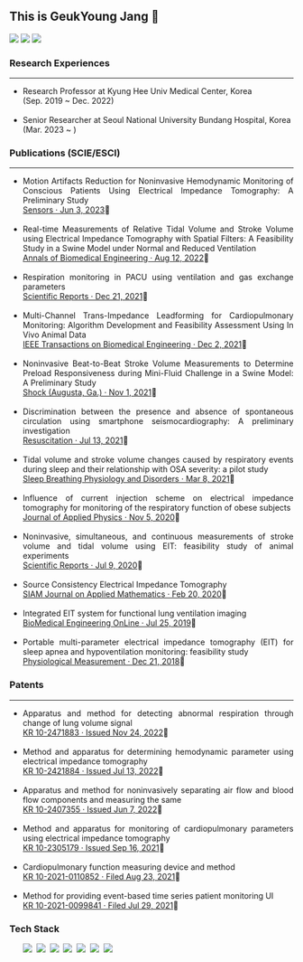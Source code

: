 <!DOCTYPE html>
<html>
  <head>
    <h2>This is GeukYoung Jang 👋</h2>
    <a href="mailto:rmrdud@gmail.com"><img src="https://img.shields.io/badge/Gmail-d14836?style=flat-square&logo=Gmail&logoColor=white&link=rmrdud@gmail.com"/></a>
    <a href="https://www.linkedin.com/in/rmrdud/"><img src="https://img.shields.io/badge/LinkedIn-0a66c2?style=flat-square&logo=LinkedIn&logoColor=white&link=https://www.linkedin.com/in/rmrdud/"/></a>
    <a href="http://qr.kakao.com/talk/jMb7t.niBYKuho9Wto_55XTpbB0-"><img src="https://img.shields.io/badge/KakaoTalk-333333?style=flat-square&logo=KakaoTalk&logoColor=ffcd00&link=http://qr.kakao.com/talk/jMb7t.niBYKuho9Wto_55XTpbB0-"/></a>
  </head>
  <body>
    <h3>Research Experiences</h3><hr>
    <ul>
      <li>
        Research Professor at Kyung Hee Univ Medical Center, Korea 
        </br>(Sep. 2019 ~ Dec. 2022)
      </li>
      </br>
      <li>
        Senior Researcher at Seoul National University Bundang Hospital, Korea
        </br>(Mar. 2023 ~ )
      </li>
    </ul>
    <h3>Publications (SCIE/ESCI)</h3><hr>
    <div align="justify">
      <ul>
        <li>
          Motion Artifacts Reduction for Noninvasive Hemodynamic Monitoring of
          Conscious Patients Using Electrical Impedance Tomography: A
          Preliminary Study
          <div>
              <a href="https://www.mdpi.com/1424-8220/23/11/5308" target="_blank">Sensors · Jun 3, 2023</a>🔗
          </div>
        </li>
        </br>
        <li>
          Real-time Measurements of Relative Tidal Volume and Stroke Volume
          using Electrical Impedance Tomography with Spatial Filters: A
          Feasibility Study in a Swine Model under Normal and Reduced
          Ventilation
          <div>
              <a href="https://link.springer.com/article/10.1007/s10439-022-03040-w" target="_blank">Annals of Biomedical Engineering · Aug 12, 2022</a>🔗
          </div>
        </li>
        </br>
        <li>
          Respiration monitoring in PACU using ventilation and gas exchange
          parameters
          <div>
              <a href="https://www.nature.com/articles/s41598-021-03639-4" target="_blank">Scientific Reports · Dec 21, 2021</a>🔗
          </div>
        </li>
        </br>
        <li>
          Multi-Channel Trans-Impedance Leadforming for Cardiopulmonary
          Monitoring: Algorithm Development and Feasibility Assessment Using In
          Vivo Animal Data
          <div>
              <a href="https://ieeexplore.ieee.org/document/9633172?source=authoralert" target="_blank">IEEE Transactions on Biomedical Engineering · Dec 2, 2021</a>🔗
          </div>
        </li>
        </br>
        <li>
          Noninvasive Beat-to-Beat Stroke Volume Measurements to Determine
          Preload Responsiveness during Mini-Fluid Challenge in a Swine Model: A
          Preliminary Study
          <div>
              <a href="https://journals.lww.com/shockjournal/fulltext/2021/11000/noninvasive_beat_to_beat_stroke_volume.24.aspx" target="_blank">Shock (Augusta, Ga.) · Nov 1, 2021</a>🔗
          </div>
        </li>
        </br>
        <li>
          Discrimination between the presence and absence of spontaneous
          circulation using smartphone seismocardiography: A preliminary
          investigation
          <div>
              <a href="https://www.resuscitationjournal.com/article/S0300-9572(21)00259-8/fulltext" target="_blank">Resuscitation · Jul 13, 2021</a>🔗
          </div>
        </li>
        </br>
        <li>
          Tidal volume and stroke volume changes caused by respiratory events
          during sleep and their relationship with OSA severity: a pilot study
          <div>
              <a href="https://link.springer.com/article/10.1007/s11325-021-02334-y" target="_blank">Sleep Breathing Physiology and Disorders · Mar 8, 2021</a>🔗
          </div>
        </li>
        </br>
        <li>
          Influence of current injection scheme on electrical impedance
          tomography for monitoring of the respiratory function of obese
          subjects
          <div>
              <a href="https://pubs.aip.org/aip/jap/article-abstract/128/17/174902/1063045/Influence-of-current-injection-scheme-on?redirectedFrom=fulltext" target="_blank">Journal of Applied Physics · Nov 5, 2020</a>🔗
          </div>
        </li>
        </br>
        <li>
          Noninvasive, simultaneous, and continuous measurements of stroke
          volume and tidal volume using EIT: feasibility study of animal
          experiments
          <div>
              <a href="https://www.nature.com/articles/s41598-020-68139-3" target="_blank">Scientific Reports · Jul 9, 2020</a>🔗
          </div>
        </li>
        </br>
        <li>
          Source Consistency Electrical Impedance Tomography
          <div>
              <a href="https://epubs.siam.org/doi/abs/10.1137/18M1225264?journalCode=smjmap" target="_blank">SIAM Journal on Applied Mathematics · Feb 20, 2020</a>🔗
          </div>
        </li>
        </br>
        <li>
          Integrated EIT system for functional lung ventilation imaging
          <div>
              <a href="https://biomedical-engineering-online.biomedcentral.com/articles/10.1186/s12938-019-0701-y" target="_blank">BioMedical Engineering OnLine · Jul 25, 2019</a>🔗
          </div>
        </li>
        </br>
        <li>
          Portable multi-parameter electrical impedance tomography (EIT) for
          sleep apnea and hypoventilation monitoring: feasibility study
          <div>
              <a href="https://iopscience.iop.org/article/10.1088/1361-6579/aaf271" target="_blank">Physiological Measurement · Dec 21, 2018</a>🔗
          </div>
        </li>
      </ul>
    </div>
    <h3>Patents</h3><hr>
    <div align="justify">
      <ul>
        <li>
          Apparatus and method for detecting abnormal respiration through change
          of lung volume signal
          <div>
            <a href="https://doi.org/10.8080/1020200179548" target="_blank">KR 10-2471883 · Issued Nov 24, 2022</a>🔗
          </div>
        </li>
        </br>
        <li>
          Method and apparatus for determining hemodynamic parameter using
          electrical impedance tomography
          <div>
            <a href="https://doi.org/10.8080/1020200077738" target="_blank">KR 10-2421884 · Issued Jul 13, 2022</a>🔗
          </div>
        </li>
        </br>
        <li>
          Apparatus and method for noninvasively separating air flow and blood
          flow components and measuring the same
          <div>
            <a href="https://doi.org/10.8080/1020210016253" target="_blank">KR 10-2407355 · Issued Jun 7, 2022</a>🔗
          </div>
        </li>
        </br>
        <li>
          Method and apparatus for monitoring of cardiopulmonary parameters
          using electrical impedance tomography
          <div>
            <a href="https://doi.org/10.8080/1020190128583" target="_blank">KR 10-2305179 · Issued Sep 16, 2021</a>🔗
          </div>
        </li>
        </br>
        <li>
          Cardiopulmonary function measuring device and method
          <div>
            <a href="https://doi.org/10.8080/1020210110852" target="_blank">KR 10-2021-0110852 · Filed Aug 23, 2021</a>🔗
          </div>
        </li>
        </br>
        <li>
          Method for providing event-based time series patient monitoring UI
          <div>
            <a href="https://doi.org/10.8080/1020210099841" target="_blank">KR 10-2021-0099841 · Filed Jul 29, 2021</a>🔗
          </div>
        </li>
      </ul>
    </div>
    <h3>Tech Stack</h3>
    <div>
      <ul>
        <img src="https://img.shields.io/badge/C-A8B9CC?style=flat-square&logo=C&logoColor=white"/></a>&nbsp
        <img src="https://img.shields.io/badge/MATLAB-E34F26?style=flat-square&logo=Prisma&logoColor=white"/></a>&nbsp
        <img src="https://img.shields.io/badge/Python-3766AB?style=flat-square&logo=Python&logoColor=white"/></a>&nbsp
        <img src="https://img.shields.io/badge/Django-092E20?style=flat-square&logo=Django&logoColor=white"/></a>&nbsp
        <img src="https://img.shields.io/badge/AWS-232F3E?style=flat-square&logo=AmazonAWS&logoColor=white"/></a>&nbsp
        <img src="https://img.shields.io/badge/Autodesk Inventor-FBBC04?style=flat-square&logo=Autodesk&logoColor=white"/></a>&nbsp
        <img src="https://img.shields.io/badge/Solid Works-005386?style=flat-square&logo=dassaultsystemes&logoColor=white"/></a>&nbsp
      </ul>
    </div>
    <!--
    <h3>Projects</h3>
    <div align="justify">
      <ul>
        <li>
          Development of noninvasive sudden blood pressure change warning system
          based on deep learning of biosignals
        </li>
        <li>
          Portable Hemodynamics Monitor to do Noninvative Continuous Monitoring
          of Stroke Volume and Tidal Volume Simultaneously by High-speed
          Tomography of
        </li>
        <li>
          Regional Lung Ventilation and Perfusion Monitoring System for
          Personalized Lung Protective Ventilation
        </li>
        <li>
          Development of Live Monitoring/feedback Control Technology for
          Formation of Functional Tissue Engineering Formulations and Research
          on Electrical Properties Mechanism
        </li>
        <li>
          Development of a Large-area Non-lattice Pressure Distribution
          Detection System based on Multi-frequency Electric Impedance
          Tomography
        </li>
        <li>
          Investigation into the Efficacy and Safety of Non-invasive Upper
          Airway Diagnosing System based on Multi-layered Impedance Images to
          Determine the Characteristics of Upper Airway Obstruction during
          Natural Sleep
        </li>
        <li>
          Development of Multi-channel based Body Impedance Measurement
          Technology
        </li>
        <li>Multi-channel Bio-admittance Imaging Probe</li>
      </ul>
    </div>
    -->
  </body>
</html>

<!--
**GeukYoung/GeukYoung** is a ✨ _special_ ✨ repository because its `README.md` (this file) appears on your GitHub profile.

Here are some ideas to get you started:

- 🔭 I’m currently working on ...
- 🌱 I’m currently learning ...
- 👯 I’m looking to collaborate on ...
- 🤔 I’m looking for help with ...
- 💬 Ask me about ...
- 📫 How to reach me: ...
- 😄 Pronouns: ...
- ⚡ Fun fact: ...
  -->
